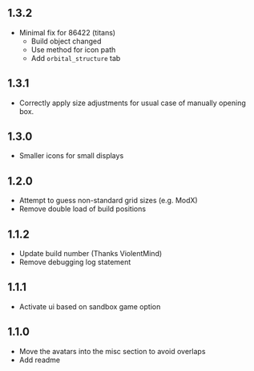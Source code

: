 ## 1.3.2

- Minimal fix for 86422 (titans)
  - Build object changed
  - Use method for icon path
  - Add `orbital_structure` tab

## 1.3.1

- Correctly apply size adjustments for usual case of manually opening box.

## 1.3.0

- Smaller icons for small displays

## 1.2.0

- Attempt to guess non-standard grid sizes (e.g. ModX)
- Remove double load of build positions

## 1.1.2

- Update build number (Thanks ViolentMind)
- Remove debugging log statement

## 1.1.1

- Activate ui based on sandbox game option

## 1.1.0

- Move the avatars into the misc section to avoid overlaps
- Add readme
